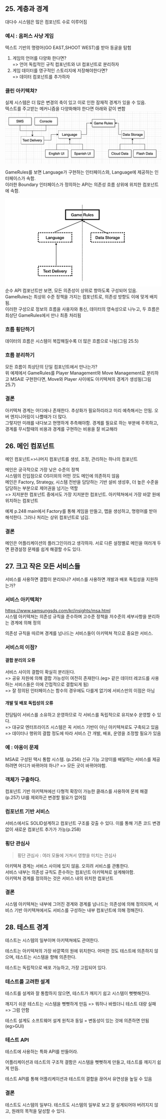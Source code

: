 ## 25. 계층과 경계

대다수 시스템은 많은 컴포넌트 수로 이루어짐
### 예시 : 옴퍼스 사냥 게임
텍스트 기반의 명령어(GO EAST,SHOOT WEST)를 받아 동굴을 탐험

1. 게임의 언어를 다양화 한다면?  
   => 언어 독립적인 규칙 컴포넌트와 UI 컴포넌트로 분리하자
2. 게임 데이터를 영구적인 스토리지에 저장해야한다면?  
   => 데이터 컴포넌트를 추가하자  

### 클린 아키텍쳐?
실제 시스템은 더 많은 변경의 축이 있고 이로 인한 잠재적 경계가 있을 수 있음.  
텍스트를 주고받는 메커니즘을 다양화해야 한다면 아래와 같이 변함
![](img.png)

GameRules를 보면 Language가 구현하는 인터페이스와, Language에 제공하는 인터페이스가 속함.  
이러한 Boundary 인터페이스가 정의하는 API는 의존성 흐름 상위에 위치한 컴포넌트에 속함.   

![](img2.png)
순수 API 컴포넌트만 보면, 모든 의존성이 상위로 향하도록 구성되어 있음. GameRules는 최상위 수준 정책을 가지는 컴포넌트로, 의존성 방향도 이에 맞게 배치됨.  
이러한 구성으로 정보의 흐름을 사용자와 통신, 데이터의 영속성으로 나누고, 두 흐름은 최상단 GameRules에서 만나 최종 처리됨  

### 흐름 횡단하기    
데이터의 흐름은 시스템이 복잡해질수록 더 많은 흐름으로 나뉨(그림 25.5)

### 흐름 분리하기
모든 흐름이 최상단의 단일 컴포넌트에서 만나는가?  
위 예제에서 GameRules를 Player Management와 Move Management로 분리하고 MSA로 구현한다면, Move와 Player 사이에도 아키텍쳐의 경계가 생성됨(그림 25.7)

### 결론
아키텍쳐 경계는 어디에나 존재한다. 
추상화가 필요하리라고 미리 예측해서는 안됨. 오버 엔지니어링이 나쁠때가 더 많다.  
그렇지만 미래를 내다보고 현명하게 추측해야함. 경계를 필요로 하는 부분에 주목하고, 경계를 무시할때의 비용과 경계를 구현하는 비용을 잘 비교해라

## 26. 메인 컴포넌트
메인 컴포넌트=>나머지 컴포넌트를 생성, 조정, 관리하는 하나의 컴포넌트 

메인은 궁극적으로 가장 낮은 수준의 정책  
시스템의 진입점으로 OS이외의 어떤 것도 메인에 의존하지 않음  
메인은 Factory, Strategy, 시스템 전반을 담당하는 기반 설비 생성후, 더 높은 수준을 담당하는 부분으로 제어권을 넘기는 역할  
=> 지저분한 컴포넌트 중에서도 가장 지저분한 컴포넌트. 아키텍쳐에서 가장 바깥 원에 위치하는 컴포넌트

예제 p.248
main에서 Factory를 통해 게임을 만들고, 맵을 생성하고, 명령어를 받아 해석한다.
그러나 처리는 상위 컴포넌트로 넘김.

### 결론
메인은 어플리케이션의 플러그인이라고 생각하자. 서로 다른 설정별로 메인을 여러개 두면 환경설정 문제를 쉽게 해결할 수도 있다.



## 27. 크고 작은 모든 서비스들
서비스를 사용하면 결합이 분리되나? 서비스를 사용하면 개발과 배포 독립성을 지원하는가?
### 서비스 아키텍쳐?
https://www.samsungsds.com/kr/insights/msa.html  
시스템 아키텍쳐는 의존성 규칙을 준수하며 고수준 정책을 저수준의 세부사항을 분리하는 경계에 의해 정의

의존성 규칙을 따르며 경계를 넘나드는 서비스들이 아키텍쳐 적으로 중요한 서비스.

### 서비스의 이점?
#### 결합 분리의 오류
서비스 사이의 결합이 확실히 분리된다.  
=> 공유 자원에 의해 결합 가능성이 여전히 존재한다.(eg> 같은 데이터 레코드를 사용하는 서비스들은 이에 간접적으로 결합되게 됨)  
=> 잘 정의된 인터페이스는 함수의 경우에도 다를게 없기에 서비스만의 이점은 아님
#### 개발 및 배포 독립성의 오류
전담팀이 서비스를 소유하고 운영하므로 각 서비스를 독립적으로 유지보수 운영할 수 있다.  
=> 대규모 엔터프라이즈 시스템은 꼭 서비스 기반이 아닌 아키텍쳐로도 구축되고 있음  
=> 데이터나 행위의 결합 정도에 따라 서비스 간 개발, 배포, 운영을 조정할 필요가 있음

### 예 : 야옹이 문제
MSA로 구성된 택시 통합 시스템. (p.256)
신규 기능 고양이를 배달하는 서비스를 제공하려면 어디가 바뀌어야 하나?  => 모든 곳이 바뀌어야함.

### 객체가 구출하다.
컴포넌트 기반 아키텍쳐에선 다형적 확장이 가능한 클래스를 사용하여 문제 해결(p.257)
UI를 제외하곤 변경할 필요가 없어짐

### 컴포넌트 기반 서비스
서비스에서도 SOLID설계하고 컴포넌트 구조를 갖출 수 있다. 이를 통해 기존 코드 변경 없이 새로운 컴포넌트 추가가 가능(p.258)

### 횡단 관심사
>횡단 관심사 : 여러 모듈에 거쳐서 영향을 미치는 관심사

아키텍쳐 경계는 서비스 사이에 있지 않음. 오히려 서비스를 관통한다.  
서비스 내부는 의존성 규칙도 준수하는 컴포넌트 아키텍쳐로 설계해야함.  
아키텍쳐 경계를 정의하는 것은 서비스 내의 위치한 컴포넌트

### 결론
시스템 아키텍쳐는 내부에 그어진 경계와 경계를 넘나드는 의존성에 의해 정의되며, 서비스 기반 아키텍쳐에서도 서비스를 구성하는 내부 컴포넌트에 의해 정해진다.




## 28. 테스트 경계

테스트는 시스템의 일부이며 아키텍쳐에도 관여한다.

테스트는 아키텍쳐의 가장 바깥쪽의 원에 위치한다. 어떠한 것도 테스트에 의존하지 않으며, 테스트는 시스템을 향해 의존한다.

테스트는 독립적으로 배포 가능하고, 가장 고립되어 있다.

### 테스트를 고려한 설계
테스트를 설계와 잘 통합하지 않으면, 테스트가 깨지기 쉽고 시스템이 뻣뻣해진다.

깨지기 쉬운 테스트는 시스템을 뻣뻣하게 만듬 
=> 뭐하나 바꿨더니 테스트 대량 실패 => 그럼 안함

테스트 설계도 소프트웨어 설계 원칙과 동일 = 변동성이 있는 것에 의존하면 안됨(eg>GUI)

### 테스트 API
테스트에 사용하는 특화 API를 만들어라. 

어플리케이션과 테스트의 구조적 결함은 시스템을 뻣뻣하게 만들고, 테스트를 깨지기 쉽게 만듬.

테스트 API를 통해 어플리케이션과 테스트의 결합을 끊어서 유연성을 높일 수 있음 


### 결론
테스트도 시스템의 일부다. 테스트도 시스템의 일부로 보고 잘 설계되어야 버려지지 않고, 원래의 목적을 달성할 수 있다.



